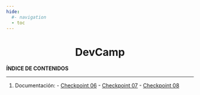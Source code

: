 ```yaml
---
hide:
  #- navigation
  - toc
---
```


<h1 style="text-align:center">DevCamp</h1>

**ÍNDICE DE CONTENIDOS**
<hr>

  1. Documentación:
    - [Checkpoint 06](checkpoint-06)
    - [Checkpoint 07](checkpoint-07)
    - [Checkpoint 08](checkpoint-08)

<br>
<br>
